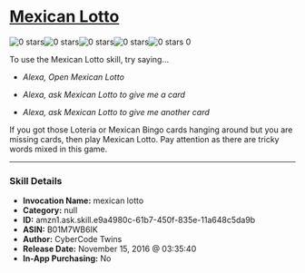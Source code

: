 # [Mexican Lotto](http://alexa.amazon.com/#skills/amzn1.ask.skill.e9a4980c-61b7-450f-835e-11a648c5da9b)
![0 stars](../../images/ic_star_border_black_18dp_1x.png)![0 stars](../../images/ic_star_border_black_18dp_1x.png)![0 stars](../../images/ic_star_border_black_18dp_1x.png)![0 stars](../../images/ic_star_border_black_18dp_1x.png)![0 stars](../../images/ic_star_border_black_18dp_1x.png) 0

To use the Mexican Lotto skill, try saying...

* *Alexa, Open Mexican Lotto*

* *Alexa, ask Mexican Lotto to give me a card*

* *Alexa, ask Mexican Lotto to give me another card*

If you got those Loteria or Mexican Bingo cards hanging around but you are missing cards, then play Mexican Lotto. Pay attention as there are tricky words mixed in this game.

***

### Skill Details

* **Invocation Name:** mexican lotto
* **Category:** null
* **ID:** amzn1.ask.skill.e9a4980c-61b7-450f-835e-11a648c5da9b
* **ASIN:** B01M7WB6IK
* **Author:** CyberCode Twins
* **Release Date:** November 15, 2016 @ 03:35:40
* **In-App Purchasing:** No

